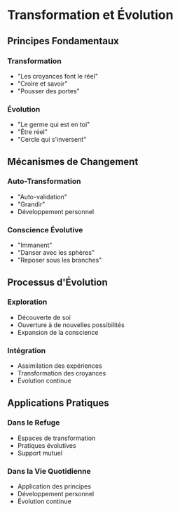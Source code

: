 # Transformation et Évolution

## Principes Fondamentaux

### Transformation
- "Les croyances font le réel"
- "Croire et savoir"
- "Pousser des portes"

### Évolution
- "Le germe qui est en toi"
- "Être réel"
- "Cercle qui s'inversent"

## Mécanismes de Changement

### Auto-Transformation
- "Auto-validation"
- "Grandir"
- Développement personnel

### Conscience Évolutive
- "Immanent"
- "Danser avec les sphères"
- "Reposer sous les branches"

## Processus d'Évolution

### Exploration
- Découverte de soi
- Ouverture à de nouvelles possibilités
- Expansion de la conscience

### Intégration
- Assimilation des expériences
- Transformation des croyances
- Évolution continue

## Applications Pratiques

### Dans le Refuge
- Espaces de transformation
- Pratiques évolutives
- Support mutuel

### Dans la Vie Quotidienne
- Application des principes
- Développement personnel
- Évolution continue 
